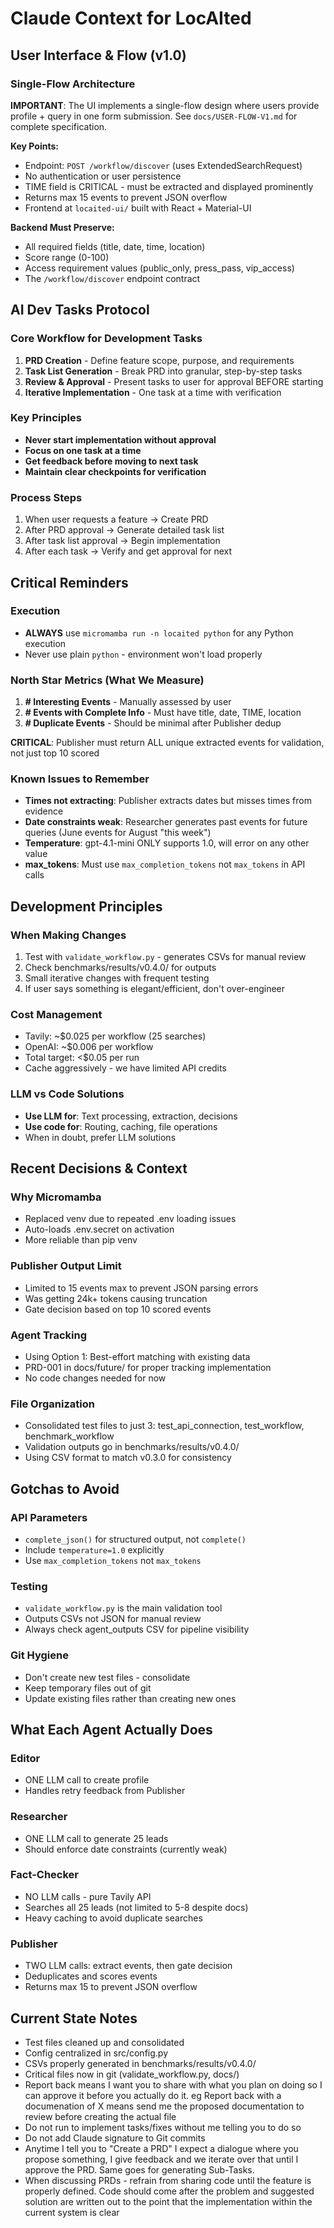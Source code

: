# Claude Context for LocAIted

## User Interface & Flow (v1.0)

### Single-Flow Architecture
**IMPORTANT**: The UI implements a single-flow design where users provide profile + query in one form submission.
See `docs/USER-FLOW-V1.md` for complete specification.

**Key Points:**
- Endpoint: `POST /workflow/discover` (uses ExtendedSearchRequest)
- No authentication or user persistence
- TIME field is CRITICAL - must be extracted and displayed prominently
- Returns max 15 events to prevent JSON overflow
- Frontend at `locaited-ui/` built with React + Material-UI

**Backend Must Preserve:**
- All required fields (title, date, time, location)
- Score range (0-100)
- Access requirement values (public_only, press_pass, vip_access)
- The `/workflow/discover` endpoint contract

## AI Dev Tasks Protocol

### Core Workflow for Development Tasks
1. **PRD Creation** - Define feature scope, purpose, and requirements
2. **Task List Generation** - Break PRD into granular, step-by-step tasks
3. **Review & Approval** - Present tasks to user for approval BEFORE starting
4. **Iterative Implementation** - One task at a time with verification

### Key Principles
- **Never start implementation without approval**
- **Focus on one task at a time**
- **Get feedback before moving to next task**
- **Maintain clear checkpoints for verification**

### Process Steps
1. When user requests a feature → Create PRD
2. After PRD approval → Generate detailed task list
3. After task list approval → Begin implementation
4. After each task → Verify and get approval for next

## Critical Reminders

### Execution
- **ALWAYS** use `micromamba run -n locaited python` for any Python execution
- Never use plain `python` - environment won't load properly

### North Star Metrics (What We Measure)
1. **# Interesting Events** - Manually assessed by user
2. **# Events with Complete Info** - Must have title, date, TIME, location
3. **# Duplicate Events** - Should be minimal after Publisher dedup

**CRITICAL**: Publisher must return ALL unique extracted events for validation, not just top 10 scored

### Known Issues to Remember
- **Times not extracting**: Publisher extracts dates but misses times from evidence
- **Date constraints weak**: Researcher generates past events for future queries (June events for August "this week")
- **Temperature**: gpt-4.1-mini ONLY supports 1.0, will error on any other value
- **max_tokens**: Must use `max_completion_tokens` not `max_tokens` in API calls

## Development Principles

### When Making Changes
1. Test with `validate_workflow.py` - generates CSVs for manual review
2. Check benchmarks/results/v0.4.0/ for outputs
3. Small iterative changes with frequent testing
4. If user says something is elegant/efficient, don't over-engineer

### Cost Management
- Tavily: ~$0.025 per workflow (25 searches)
- OpenAI: ~$0.006 per workflow
- Total target: <$0.05 per run
- Cache aggressively - we have limited API credits

### LLM vs Code Solutions
- **Use LLM for**: Text processing, extraction, decisions
- **Use code for**: Routing, caching, file operations
- When in doubt, prefer LLM solutions

## Recent Decisions & Context

### Why Micromamba
- Replaced venv due to repeated .env loading issues
- Auto-loads .env.secret on activation
- More reliable than pip venv

### Publisher Output Limit
- Limited to 15 events max to prevent JSON parsing errors
- Was getting 24k+ tokens causing truncation
- Gate decision based on top 10 scored events

### Agent Tracking
- Using Option 1: Best-effort matching with existing data
- PRD-001 in docs/future/ for proper tracking implementation
- No code changes needed for now

### File Organization
- Consolidated test files to just 3: test_api_connection, test_workflow, benchmark_workflow
- Validation outputs go in benchmarks/results/v0.4.0/
- Using CSV format to match v0.3.0 for consistency

## Gotchas to Avoid

### API Parameters
- `complete_json()` for structured output, not `complete()`
- Include `temperature=1.0` explicitly
- Use `max_completion_tokens` not `max_tokens`

### Testing
- `validate_workflow.py` is the main validation tool
- Outputs CSVs not JSON for manual review
- Always check agent_outputs CSV for pipeline visibility

### Git Hygiene
- Don't create new test files - consolidate
- Keep temporary files out of git
- Update existing files rather than creating new ones

## What Each Agent Actually Does

### Editor
- ONE LLM call to create profile
- Handles retry feedback from Publisher

### Researcher  
- ONE LLM call to generate 25 leads
- Should enforce date constraints (currently weak)

### Fact-Checker
- NO LLM calls - pure Tavily API
- Searches all 25 leads (not limited to 5-8 despite docs)
- Heavy caching to avoid duplicate searches

### Publisher
- TWO LLM calls: extract events, then gate decision
- Deduplicates and scores events
- Returns max 15 to prevent JSON overflow

## Current State Notes
- Test files cleaned up and consolidated
- Config centralized in src/config.py
- CSVs properly generated in benchmarks/results/v0.4.0/
- Critical files now in git (validate_workflow.py, docs/)
- Report back means I want you to share with what you plan on doing so I can approve it before you actually do it. eg Report back with a documenation of X means send me the proposed documentation to review before creating the actual file
- Do not run to implement tasks/fixes without me telling you to do so
- Do not add Claude signature to Git commits
- Anytime I tell you to "Create a PRD" I expect a dialogue where you propose something, I give feedback and we iterate over that until I approve the PRD. Same goes for generating Sub-Tasks.
- When discussing PRDs - refrain from sharing code until the feature is properly defined. Code should come after the problem and suggested solution are written out to the point that the implementation within the current system is clear
